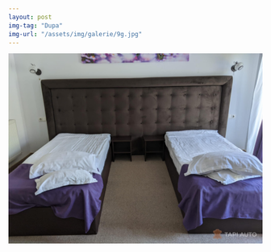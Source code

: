 ```yaml
---
layout: post
img-tag: "Dupa"
img-url: "/assets/img/galerie/9g.jpg"
---
```


![Poza](/assets/img/galerie/9g.jpg)